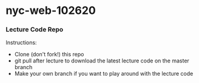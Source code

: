 # nyc-web-102620

### Lecture Code Repo

Instructions:

- Clone (don't fork!) this repo
- git pull after lecture to download the latest lecture code on the master branch
- Make your own branch if you want to play around with the lecture code
